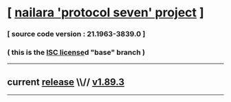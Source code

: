 
# [ [nailara 'protocol seven' project](http://nailara.network/) ]

### [ source code version : 21.1963-3839.0 ]

### ( this is the [ISC license](license)d "base" branch )
---
## current [release](https://github.com/nailara-technologies/protocol-7/releases) \\\\// [v1.89.3](https://github.com/nailara-technologies/protocol-7/releases/tag/v1.89.3)
---
